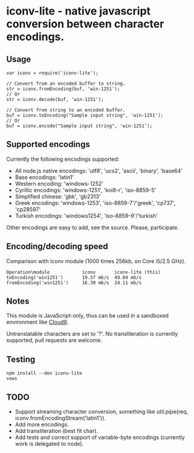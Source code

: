 iconv-lite - native javascript conversion between character encodings.
======================================================================

## Usage

    var iconv = require('iconv-lite');
    
    // Convert from an encoded buffer to string.
    str = iconv.fromEncoding(buf, 'win-1251');
    // Or
    str = iconv.decode(buf, 'win-1251');
    
    // Convert from string to an encoded buffer.
    buf = iconv.toEncoding("Sample input string", 'win-1251');
    // Or
    buf = iconv.encode("Sample input string", 'win-1251');

## Supported encodings

Currently the following encodings supported:

*   All node.js native encodings: 'utf8', 'ucs2', 'ascii', 'binary', 'base64'
*   Base encodings: 'latin1'
*   Western encoding: 'windows-1252'
*   Cyrillic encodings: 'windows-1251', 'koi8-r', 'iso-8859-5'
*   Simplified chinese: 'gbk', 'gb2313'
*   Greek encodings: 'windows-1253', 'iso-8859-7'/'greek', 'cp737', 'cp28597'
*   Turkish encodings: 'windows1254', 'iso-8859-9'/'turkish'

Other encodings are easy to add, see the source. Please, participate.


## Encoding/decoding speed

Comparison with iconv module (1000 times 256kb, on Core i5/2.5 GHz).

    Operation\module            iconv       iconv-lite (this)
    toEncoding('win1251')       19.57 mb/s  49.04 mb/s
    fromEncoding('win1251')     16.39 mb/s  24.11 mb/s


## Notes

This module is JavaScript-only, thus can be used in a sandboxed environment like [Cloud9](http://c9.io).

Untranslatable characters are set to '?'. No transliteration is currently supported, pull requests are welcome.

## Testing

    npm install --dev iconv-lite
    vows

## TODO

*   Support streaming character conversion, something like util.pipe(req, iconv.fromEncodingStream('latin1')).
*   Add more encodings.
*   Add transliteration (best fit char).
*   Add tests and correct support of variable-byte encodings (currently work is delegated to node).
